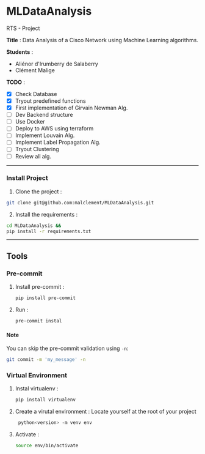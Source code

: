 # MLDataAnalysis
RTS - Project

**Title** :  Data Analysis of a Cisco Network using Machine Learning algorithms.

**Students** :
- Aliénor d'Irumberry de Salaberry
- Clément Malige

**TODO** :
- [x] Check Database
- [x] Tryout predefined functions
- [x] First implementation of Girvain Newman Alg.
- [ ] Dev Backend structure
- [ ] Use Docker
- [ ] Deploy to AWS using terraform
- [ ] Implement Louvain Alg.
- [ ] Implement Label Propagation Alg.
- [ ] Tryout Clustering
- [ ] Review all alg.

---
### Install Project

1. Clone the project :
```bash
git clone git@github.com:malclement/MLDataAnalysis.git
```

2. Install the requirements :
```bash
cd MLDataAnalysis &&
pip install -r requirements.txt
```

---
## Tools

### Pre-commit

1. Install pre-commit :
   ```bash
   pip install pre-commit
   ```
2. Run :
   ```bash
   pre-commit instal
   ```

#### Note

You can skip the pre-commit validation using `-n`:

```bash
git commit -m 'my_message' -n
```


### Virtual Environment

1. Instal virtualenv :
   ```bash
   pip install virtualenv
   ```
2. Create a virutal environment :
   Locate yourself at the root of your project
   ```bash
    python<version> -m venv env
   ```
3. Activate :
   ```bash
   source env/bin/activate
   ```
